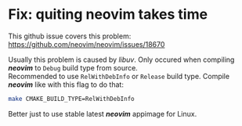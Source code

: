 # Fix: quiting neovim takes time

This github issue covers this problem: https://github.com/neovim/neovim/issues/18670

Usually this problem is caused by *libuv*. Only occured when compiling ***neovim*** to `Debug` build type from source.  
Recommended to use `RelWithDebInfo` or `Release` build type. Compile ***neovim*** like with this flag to do that: 
```bash
make CMAKE_BUILD_TYPE=RelWithDebInfo
```

Better just to use stable latest ***neovim*** appimage for Linux.
